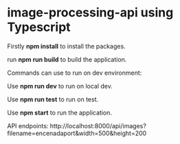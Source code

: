# image-processing-api using Typescript

Firstly **npm install** to install the packages.

run **npm run build** to build the application.

Commands can use to run on dev environment:

Use **npm run dev** to run on local dev.

Use **npm run test** to run on test.

Use **npm start** to run the application.

API endpoints: http://localhost:8000/api/images?filename=encenadaport&width=500&height=200
